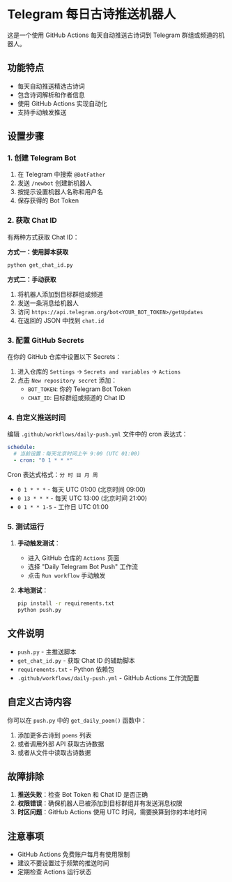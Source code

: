 # Telegram 每日古诗推送机器人

这是一个使用 GitHub Actions 每天自动推送古诗词到 Telegram 群组或频道的机器人。

## 功能特点

- 每天自动推送精选古诗词
- 包含诗词解析和作者信息
- 使用 GitHub Actions 实现自动化
- 支持手动触发推送

## 设置步骤

### 1. 创建 Telegram Bot

1. 在 Telegram 中搜索 `@BotFather`
2. 发送 `/newbot` 创建新机器人
3. 按提示设置机器人名称和用户名
4. 保存获得的 Bot Token

### 2. 获取 Chat ID

有两种方式获取 Chat ID：

**方式一：使用脚本获取**

```bash
python get_chat_id.py
```

**方式二：手动获取**

1. 将机器人添加到目标群组或频道
2. 发送一条消息给机器人
3. 访问 `https://api.telegram.org/bot<YOUR_BOT_TOKEN>/getUpdates`
4. 在返回的 JSON 中找到 `chat.id`

### 3. 配置 GitHub Secrets

在你的 GitHub 仓库中设置以下 Secrets：

1. 进入仓库的 `Settings` → `Secrets and variables` → `Actions`
2. 点击 `New repository secret` 添加：
   - `BOT_TOKEN`: 你的 Telegram Bot Token
   - `CHAT_ID`: 目标群组或频道的 Chat ID

### 4. 自定义推送时间

编辑 `.github/workflows/daily-push.yml` 文件中的 cron 表达式：

```yaml
schedule:
  # 当前设置：每天北京时间上午 9:00 (UTC 01:00)
  - cron: "0 1 * * *"
```

Cron 表达式格式：`分 时 日 月 周`

- `0 1 * * *` - 每天 UTC 01:00 (北京时间 09:00)
- `0 13 * * *` - 每天 UTC 13:00 (北京时间 21:00)
- `0 1 * * 1-5` - 工作日 UTC 01:00

### 5. 测试运行

1. **手动触发测试**：

   - 进入 GitHub 仓库的 `Actions` 页面
   - 选择 "Daily Telegram Bot Push" 工作流
   - 点击 `Run workflow` 手动触发

2. **本地测试**：
   ```bash
   pip install -r requirements.txt
   python push.py
   ```

## 文件说明

- `push.py` - 主推送脚本
- `get_chat_id.py` - 获取 Chat ID 的辅助脚本
- `requirements.txt` - Python 依赖包
- `.github/workflows/daily-push.yml` - GitHub Actions 工作流配置

## 自定义古诗内容

你可以在 `push.py` 中的 `get_daily_poem()` 函数中：

1. 添加更多古诗到 `poems` 列表
2. 或者调用外部 API 获取古诗数据
3. 或者从文件中读取古诗数据

## 故障排除

1. **推送失败**：检查 Bot Token 和 Chat ID 是否正确
2. **权限错误**：确保机器人已被添加到目标群组并有发送消息权限
3. **时区问题**：GitHub Actions 使用 UTC 时间，需要换算到你的本地时间

## 注意事项

- GitHub Actions 免费账户每月有使用限制
- 建议不要设置过于频繁的推送时间
- 定期检查 Actions 运行状态
